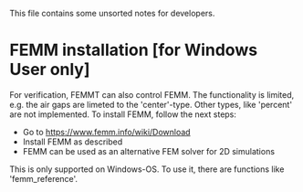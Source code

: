 This file contains some unsorted notes for developers.




# FEMM installation [for Windows User only]
For verification, FEMMT can also control FEMM. The functionality is limited, e.g. the air gaps are limeted to the 'center'-type. Other types, like 'percent' are not implemented. To install FEMM, follow the next steps:
 * Go to https://www.femm.info/wiki/Download
 * Install FEMM as described
 * FEMM can be used as an alternative FEM solver for 2D simulations

This is only supported on Windows-OS. To use it, there are functions like 'femm_reference'. 
